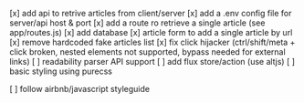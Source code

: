 [x] add api to retrive articles from client/server
[x] add a .env config file for server/api host & port
[x] add a route ro retrieve a single article (see app/routes.js)
[x] add database
[x] article form to add a single article by url
[x] remove hardcoded fake articles list
[x] fix click hijacker (ctrl/shift/meta + click broken, nested elements not supported, bypass needed for external links)
[ ] readability parser API support
[ ] add flux store/action (use altjs)
[ ] basic styling using purecss

[ ] follow airbnb/javascript styleguide
